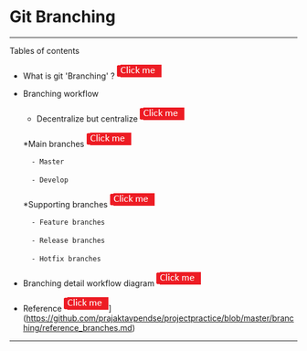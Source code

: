#                                Git Branching

----------------------------------------------------------------------------------------------------

Tables of contents


* What is git 'Branching' ? [![button](https://github.com/prajaktavpendse/projectpractice/blob/master/Images/clickme.png)](https://github.com/prajaktavpendse/projectpractice/blob/master/branching/what_is_branching.md)

* Branching workflow

    * Decentralize but centralize [![button](https://github.com/prajaktavpendse/projectpractice/blob/master/Images/clickme.png)](https://github.com/prajaktavpendse/projectpractice/blob/master/branching/decentralize_but_centralize.md)

    *Main branches [![button](https://github.com/prajaktavpendse/projectpractice/blob/master/Images/clickme.png)](https://github.com/prajaktavpendse/projectpractice/blob/master/branching/main_branches.md)

        - Master

        - Develop

    *Supporting branches [![button](https://github.com/prajaktavpendse/projectpractice/blob/master/Images/clickme.png)](https://github.com/prajaktavpendse/projectpractice/blob/master/branching/supporting_branches.md)

        - Feature branches

        - Release branches

        - Hotfix branches

* Branching detail workflow diagram [![button](https://github.com/prajaktavpendse/projectpractice/blob/master/Images/clickme.png)](https://github.com/prajaktavpendse/projectpractice/blob/master/branching/detail_branching_diagram.md)

* Reference ![button](https://github.com/prajaktavpendse/projectpractice/blob/master/Images/clickme.png)](https://github.com/prajaktavpendse/projectpractice/blob/master/branching/reference_branches.md)

--------------------------------------------------------------------------------------------------------          

